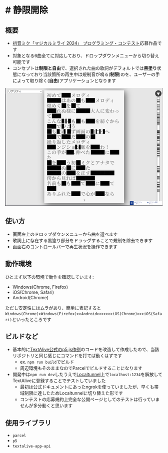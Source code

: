 # # 静限開除
## 概要
- [初音ミク「マジカルミライ 2024」 プログラミング・コンテスト](https://magicalmirai.com/2024/procon/)応募作品です
- 対象となる6曲全てに対応しており、ドロップダウンメニューから切り替え可能です
- コンセプトは**制限と自由**で、選択された曲の歌詞がデフォルトでは**黒塗り**状態になっており当該箇所の再生中は規制音が鳴る(**制限**)のを、ユーザーの手によって取り除く(**自由**)アプリケーションとなります

![image](./screenshots/TopShot.png)

## 使い方
- 画面左上のドロップダウンメニューから曲を選べます
- 歌詞上に存在する黒塗り部分をドラッグすることで規制を除去できます
- 画面右のコントロールバーで再生状況を操作できます

## 動作環境
ひとまず以下の環境で動作を確認しています:
- Windows(Chrome, Firefox)
- iOS(Chrome, Safari)
- Android(Chrome)

ただし安定性にはムラがあり、簡単に表記すると`Windows(Chrome)>Windows(Firefox)>>Android>>>>>>>iOS(Chrome)>>>iOS(Safari)`といったところです

## ビルドなど
- 基本的に[TextAlive公式のp5.js作例](https://github.com/TextAliveJp/textalive-app-p5js)のコードを改造して作成したので、当該リポジトリと同じ感じにコマンドを打てば動くはずです
  - ex. `npm run build`でビルド
  - 周辺環境もそのままなのでParcelでビルドすることになります
- 開発中は`npm run dev`したうえで[Localtunnel](https://theboroer.github.io/localtunnel-www/)上で`localhost:1234`を解放してTextAliveに登録することでテストしていました
  - 最初は公式ドキュメントにあったngrokを使っていましたが、早くも帯域制限に達したためLocaltunnelに切り替えた形です
  - コンテストの応募規約上完全な公開ページとしてのテストは行っていませんが多分動くと思います

## 使用ライブラリ
- `parcel`
- `p5`
- `textalive-app-api`
